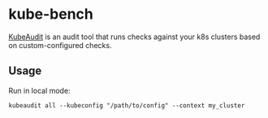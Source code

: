 # kube-bench

[KubeAudit](https://github.com/Shopify/kubeaudit) is an audit tool that runs checks against your k8s clusters based on custom-configured checks.

## Usage

Run in local mode:

`kubeaudit all --kubeconfig "/path/to/config" --context my_cluster`